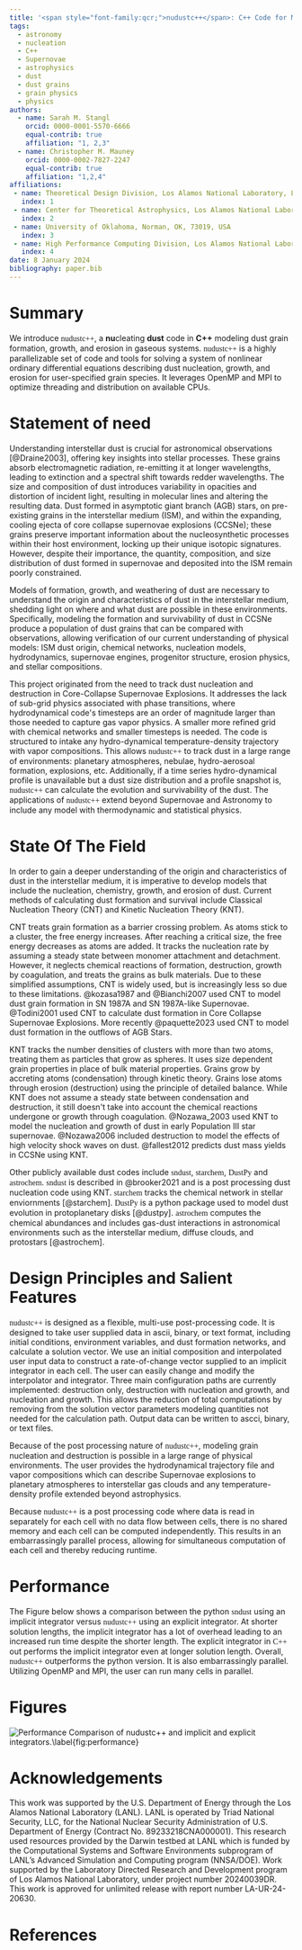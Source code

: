```yaml
---
title: '<span style="font-family:qcr;">nudustc++</span>: C++ Code for Modeling Dust Nucleation and Destruction in Gaseous Systems'
tags:
  - astronomy
  - nucleation
  - C++
  - Supernovae
  - astrophysics
  - dust
  - dust grains
  - grain physics
  - physics
authors:
  - name: Sarah M. Stangl
    orcid: 0000-0001-5570-6666
    equal-contrib: true
    affiliation: "1, 2,3" 
  - name: Christopher M. Mauney
    orcid: 0000-0002-7827-2247
    equal-contrib: true 
    affiliation: "1,2,4"
affiliations:
 - name: Theoretical Design Division, Los Alamos National Laboratory, Los Alamos, NM, 87545, USA
   index: 1
 - name: Center for Theoretical Astrophysics, Los Alamos National Laboratory, Los Alamos, NM, 87545, USA
   index: 2
 - name: University of Oklahoma, Norman, OK, 73019, USA
   index: 3
 - name: High Performance Computing Division, Los Alamos National Laboratory, Los Alamos, NM, 87545, USA
   index: 4
date: 8 January 2024
bibliography: paper.bib
---
```


# Summary

We introduce <span style="font-family:qcr;">nudustc++</span>, a **nu**cleating **dust** code in **C++** modeling dust grain formation, growth, and erosion in gaseous systems. <span style="font-family:qcr;">nudustc++</span> is a highly parallelizable set of code and tools for solving a system of nonlinear ordinary differential equations describing dust nucleation, growth, and erosion for user-specified grain species. It leverages OpenMP and MPI to optimize threading and distribution on available CPUs.

# Statement of need

Understanding interstellar dust is crucial for astronomical observations [@Draine2003], offering key insights into stellar processes. These grains absorb electromagnetic radiation, re-emitting it at longer wavelengths, leading to extinction and a spectral shift towards redder wavelengths. The size and composition of dust introduces variability in opacities and distortion of incident light, resulting in molecular lines and altering the resulting data. Dust formed in asymptotic giant branch (AGB) stars, on pre-existing grains in the interstellar medium (ISM), and within the expanding, cooling ejecta of core collapse supernovae explosions (CCSNe); these grains preserve important information about the nucleosynthetic processes within their host environment, locking up their unique isotopic signatures. However, despite their importance, the quantity, composition, and size distribution of dust formed in supernovae and deposited into the ISM remain poorly constrained. 

Models of formation, growth, and weathering of dust are necessary to understand the origin and characteristics of dust in the interstellar medium, shedding light on where and what dust are possible in these environments. Specifically, modeling the formation and survivability of dust in CCSNe produce a population of dust grains that can be compared with observations, allowing verification of our current understanding of physical models: ISM dust origin, chemical networks, nucleation models, hydrodynamics, supernovae engines, progenitor structure, erosion physics, and stellar compositions. 

This project originated from the need to track dust nucleation and destruction in Core-Collapse Supernovae Explosions. It addresses the lack of sub-grid physics associated with phase transitions, where hydrodynamical code's timesteps are an order of magnitude larger than those needed to capture gas vapor physics. A smaller more refined grid with chemical networks and smaller timesteps is needed. The code is structured to intake any hydro-dynamical temperature-density trajectory with vapor compositions. This allows <span style="font-family:qcr;">nudustc++</span> to track dust in a large range of environments: planetary atmospheres, nebulae, hydro-aerosoal formation, explosions, etc. Additionally, if a time series hydro-dynamical profile is unavailable but a dust size distribution and a profile snapshot is, <span style="font-family:qcr;">nudustc++</span> can calculate the evolution and survivability of the dust. The applications of <span style="font-family:qcr;">nudustc++</span> extend beyond Supernovae and Astronomy to include any model with thermodynamic and statistical physics. 

# State Of The Field

In order to gain a deeper understanding of the origin and characteristics of dust in the interstellar medium, it is imperative to develop models that include the nucleation, chemistry, growth, and erosion of dust. Current methods of calculating dust formation and survival include Classical Nucleation Theory (CNT) and Kinetic Nucleation Theory (KNT).

CNT treats grain formation as a barrier crossing problem. As atoms stick to a cluster, the free energy increases. After reaching a critical size, the free energy decreases as atoms are added. It tracks the nucleation rate by assuming a steady state between monomer attachment and detachment. However, it neglects chemical reactions of formation, destruction, growth by coagulation, and treats the grains as bulk materials. Due to these simplified assumptions, CNT is widely used, but is increasingly less so due to these limitations.  @kozasa1987 and @Bianchi2007 used CNT to model dust grain formation in SN 1987A and SN 1987A-like Supernovae. @Todini2001 used CNT to calculate dust formation in Core Collapse Supernovae Explosions. More recently @paquette2023 used CNT to model dust formation in the outflows of AGB Stars. 

KNT tracks the number densities of clusters with more than two atoms, treating them as particles that grow as spheres. It uses size dependent grain properties in place of bulk material properties. Grains grow by accreting atoms (condensation) through kinetic theory. Grains lose atoms through erosion (destruction) using the principle of detailed balance. While KNT does not assume a steady state between condensation and destruction, it still doesn't take into account the chemical reactions undergone or growth through coagulation. @Nozawa_2003 used KNT to model the nucleation and growth of dust in early Population III star supernovae. @Nozawa2006 included destruction to model the effects of high velocity shock waves on dust. @fallest2012 predicts dust mass yields in CCSNe using KNT.

Other publicly available dust codes include <span style="font-family:qcr;">sndust</span>, <span style="font-family:qcr;">starchem</span>, <span style="font-family:qcr;">DustPy</span> and <span style="font-family:qcr;">astrochem</span>. <span style="font-family:qcr;">sndust</span> is described in @brooker2021 and is a post processing dust nucleation code using KNT. <span style="font-family:qcr;">starchem</span> tracks the chemical network in stellar enviornments [@starchem]. <span style="font-family:qcr;">DustPy</span> is a python package used to model dust evolution in protoplanetary disks [@dustpy]. <span style="font-family:qcr;">astrochem</span> computes the chemical abundances and includes gas-dust interactions in astronomical environments such as the interstellar medium, diffuse clouds, and protostars [@astrochem]. 

# Design Principles and Salient Features

<span style="font-family:qcr;">nudustc++</span> is designed as a flexible, multi-use post-processing code. It is designed to take user supplied data in ascii, binary, or text format, including initial conditions, environment variables, and dust formation networks, and calculate a solution vector. We use an initial composition and interpolated user input data to construct a rate-of-change vector supplied to an implicit integrator in each cell. The user can easily change and modify the interpolator and integrator. Three main configuration paths are currently implemented: destruction only, destruction with nucleation and growth, and nucleation and growth. This allows the reduction of total computations by removing from the solution vector parameters modeling quantities not needed for the calculation path. Output data can be written to ascci, binary, or text files.

Because of the post processing nature of <span style="font-family:qcr;">nudustc++</span>, modeling grain nucleation and destruction is possible in a large range of physical environments. The user provides the hydrodynamical trajectory file and vapor compositions which can describe Supernovae explosions to planetary atmospheres to interstellar gas clouds and any temperature-density profile extended beyond astrophysics. 

Because <span style="font-family:qcr;">nudustc++</span> is a post processing code where data is read in separately for each cell with no data flow between cells, there is no shared memory and each cell can be computed independently. This results in an embarrassingly parallel process, allowing for simultaneous computation of each cell and thereby reducing runtime. 

# Performance

The Figure below shows a comparison between the python <span style="font-family:qcr;">sndust</span> using an implicit integrator versus <span style="font-family:qcr;">nudustc++</span> using an explicit integrator. At shorter solution lengths, the implicit integrator has a lot of overhead leading to an increased run time despite the shorter length. The explicit integrator in <span style="font-family:qcr;">C++</span> out performs the implicit integrator even at longer solution length. Overall, <span style="font-family:qcr;">nudustc++</span> outperforms the python version. It is also embarrassingly parallel. Utilizing OpenMP and MPI, the user can run many cells in parallel. 

# Figures

![Performance Comparison of <span style="font-family:qcr;">nudustc++</span> and implicit and explicit integrators.\label{fig:performance}](int_logtime_cycles.png)


# Acknowledgements

This work was supported by the U.S. Department of Energy through the Los Alamos National Laboratory (LANL). LANL is operated by Triad National Security, LLC, for the National Nuclear Security Administration of U.S. Department of Energy (Contract No. 89233218CNA000001). This research used resources provided by the Darwin testbed at LANL which is funded by the Computational Systems and Software Environments subprogram of LANL’s Advanced Simulation and Computing program (NNSA/DOE). Work supported by the Laboratory Directed Research and Development program of Los Alamos National Laboratory, under project number  20240039DR. This work is approved for unlimited release with report number LA-UR-24-20630.

# References
